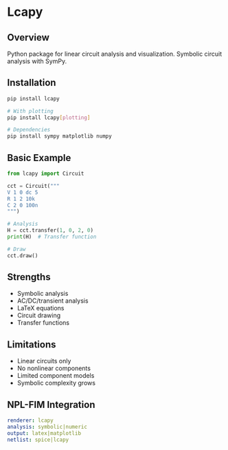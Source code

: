 # Lcapy

## Overview
Python package for linear circuit analysis and visualization. Symbolic circuit analysis with SymPy.

## Installation
```bash
pip install lcapy

# With plotting
pip install lcapy[plotting]

# Dependencies
pip install sympy matplotlib numpy
```

## Basic Example
```python
from lcapy import Circuit

cct = Circuit("""
V 1 0 dc 5
R 1 2 10k
C 2 0 100n
""")

# Analysis
H = cct.transfer(1, 0, 2, 0)
print(H)  # Transfer function

# Draw
cct.draw()
```

## Strengths
- Symbolic analysis
- AC/DC/transient analysis
- LaTeX equations
- Circuit drawing
- Transfer functions

## Limitations
- Linear circuits only
- No nonlinear components
- Limited component models
- Symbolic complexity grows

## NPL-FIM Integration
```yaml
renderer: lcapy
analysis: symbolic|numeric
output: latex|matplotlib
netlist: spice|lcapy
```